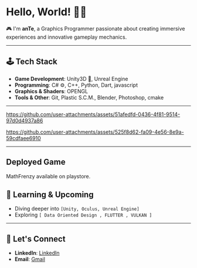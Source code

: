 # Hello, World! 👋🏻

🎮 I'm **anTe**, a Graphics Programmer passionate about creating immersive experiences and innovative gameplay mechanics.  

---

## 🕹️ Tech Stack

- **Game Development**: Unity3D 🌌, Unreal Engine
- **Programming**: C# ⚙️, C++, Python, Dart, javascript
- **Graphics & Shaders**: OPENGL
- **Tools & Other**: Git, Plastic S.C.M., Blender, Photoshop, cmake

---
<!-- <img src="https://github-readme-stats.vercel.app/api?username=Ante-237&show_icons=true&theme=tokyonight" width="1000" /> -->
<!-- https://github.com/user-attachments/assets/3a713213-7a32-47b1-80b9-0526be20dd7a -->



https://github.com/user-attachments/assets/51afedfd-0436-4f81-9514-97d0d4937a86



https://github.com/user-attachments/assets/525f8d62-fa09-4e56-8e9a-59cdfaee6910


---
## Deployed Game
MathFrenzy available on playstore.

## 🌱 Learning & Upcoming
- Diving deeper into `[Unity, Oculus, Unreal Engine]`
- Exploring `[ Data Oriented Design , FLUTTER , VULKAN ]`
---
## 🤝 Let's Connect


- **LinkedIn**: [LinkedIn](https://www.linkedin.com/in/nwalahnjie-akumawah-51a88b20b)
- **Email**: [Gmail](mailto:akumawahanye@gmail.com)




